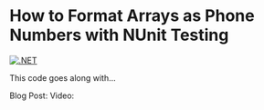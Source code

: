 # How to Format Arrays as Phone Numbers with NUnit Testing

[![.NET](https://github.com/Adron/binary-tree-rambling-heavy-metal-concert/actions/workflows/dotnet.yml/badge.svg)](https://github.com/Adron/binary-tree-rambling-heavy-metal-concert/actions/workflows/dotnet.yml)

This code goes along with...

Blog Post: 
Video: 
